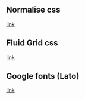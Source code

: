 ## Normalise css
[link](https://necolas.github.io/normalize.css/)
## Fluid Grid css
[link](http://www.responsivegridsystem.com/)
## Google fonts (Lato)
[link](https://fonts.google.com/specimen/Lato)